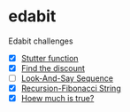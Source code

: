 # edabit
Edabit challenges

- [x] [Stutter function](challenges/stutter.py)
- [x] [Find the discount](challenges/find_the_discount.py)
- [ ] [Look-And-Say Sequence](challenges/look_and_say_sequence.py)
- [x] [Recursion-Fibonacci String](challenges/fib_string_recur.py)
- [x] [Hoew much is true?](challenges/truth_counter.py)